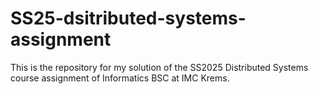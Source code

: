 # SS25-dsitributed-systems-assignment
This is the repository for my solution of the SS2025 Distributed Systems course assignment of Informatics BSC at IMC Krems.

